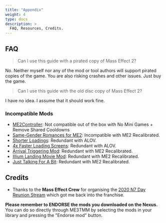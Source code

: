 ```yaml
---
title: "Appendix"
weight: 4
type: docs
description: >
  FAQ, Resources, Credits.
---
```


## FAQ

> Can I use this guide with a pirated copy of Mass Effect 2?

No. Neither myself nor any of the mod or tool authors will support pirated copies of the game. You are also risking crashes and other issues. Just buy the game.

> Can I use this guide with the old disc copy of Mass Effect 2?

I have no idea. I assume that it should work fine.

### Incompatible Mods

- [ME2Controller](https://www.nexusmods.com/masseffect2/mods/62): Not compatible out of the box with No Mini Games + Remove Shared Cooldowns
- [Same-Gender Romances for ME2](https://www.nexusmods.com/masseffect2/mods/171): Incompatible with ME2 Recalibrated.
- [Shorter Loadings](https://www.nexusmods.com/masseffect2/mods/2): Redundant with ALOV.
- [4x Faster Loading Screens](https://www.nexusmods.com/masseffect2/mods/174): Redundant with ALOV.
- [Arrival Triggering Mod](https://www.nexusmods.com/masseffect2/mods/12): Redundant with ME2 Recalibrated.
- [Illium Landing Movie Mod](https://www.nexusmods.com/masseffect2/mods/53): Redundant with ME2 Recalibrated.
- [Just Talking For A Bit](https://www.nexusmods.com/masseffect2/mods/59): Redundant with ME2 Recalibrated.

## Credits

- Thanks to the **Mass Effect Crew** for organising the [2020 N7 Day Reunion Stream](https://www.youtube.com/watch?v=BjzXCLpgBXE) which got me back into the franchise.

**Please remember to ENDORSE the mods you downloaded on the Nexus.** You can do so directly through ME3TMM by selecting the mods in your library and pressing the "Endorse mod" button.